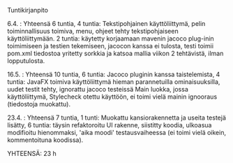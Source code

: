 Tuntikirjanpito

6.4. : Yhteensä 6 tuntia, 4 tuntia: Tekstipohjainen käyttöliittymä, pelin toiminnallisuus toimiva, menu, ohjeet tehty tekstipohjaiseen käyttöliittymään. 
2 tuntia: käytetty korjaamaan mavenin jacoco plug-inin toimimiseen ja testien tekemiseen, jacocon kanssa ei tulosta, testi toimii pom.xml tiedostoa yritetty sorkkia ja katsoa mallia viikon 2 tehtävistä, ilman lopputulosta.

16.5. : Yhteensä 10 tuntia, 6 tuntia: Jacoco pluginin kanssa taistelemista, 4 tuntia: JavaFX toimiva käyttöliittymä hieman parannetuilla ominaisuuksilla, uudet testit tehty, ignorattu jacoco testeissä Main luokka, jossa käyttöliittymä, Stylecheck otettu käyttöön, ei toimi vielä mainin ignooraus (tiedostoja muokattu).

23.4. : Yhteensä 7 tuntia, 1 tunti: Muokattu kansiorakennetta ja useita testejä lisätty, 6 tuntia: täysin refaktoroitu UI rakenne, siistitty koodia, ulkoasua modifioitu hienommaksi, 'aika moodi' testausvaiheessa (ei toimi vielä oikein, kommentoituna koodissa).

YHTEENSÄ: 23 h
